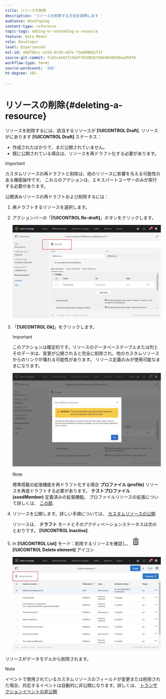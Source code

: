 ```yaml
---
title: リソースの削除
description: 'リソースを削除する方法を説明します '
audience: developing
content-type: reference
topic-tags: adding-or-extending-a-resource
feature: Data Model
role: Developer
level: Experienced
exl-id: 4ddfdbcc-a154-4c10-a97e-73ad888d1f1f
source-git-commit: fcb5c4a92f23bdffd1082b7b044b5859dead9d70
workflow-type: tm+mt
source-wordcount: '242'
ht-degree: 16%

---
```


# リソースの削除{#deleting-a-resource}

リソースを削除するには、該当するリソースが **[!UICONTROL Draft]**. リソースがにあります **[!UICONTROL Draft]** ステータス：

* 作成されたばかりで、まだ公開されていません。
* 既に公開されている場合は、リソースを再ドラフト化する必要があります。

>[!IMPORTANT]
>
>カスタムリソースの再ドラフトと削除は、他のリソースに影響を与える可能性のある機密操作です。 これらのアクションは、エキスパートユーザーのみが実行する必要があります。

公開済みリソースの再ドラフトおよび削除するには：

1. 再ドラフトするリソースを選択します。
1. アクションバーの「**[!UICONTROL Re-draft]**」ボタンをクリックします。

   ![](assets/schema_extension_uc26.png)

1. 「**[!UICONTROL Ok]**」をクリックします。

   >[!IMPORTANT]
   >
   >このアクションは確定的です。リソースのデータベーステーブルまたは列とそのデータは、変更が公開されると完全に削除され、他のカスタムリソースからのリンクが壊れる可能性があります。 リソース定義のみが使用可能なままになります。

   ![](assets/schema_extension_uc27.png)

   >[!NOTE]
   >
   >標準搭載の拡張機能を再ドラフト化する場合 **プロファイル (profile)** リソースを再度ドラフトする必要があります。 **テストプロファイル (seedMember)** 定義済みの拡張機能。 プロファイルリソースの拡張について詳しくは、 [この節](../../developing/using/extending-the-profile-resource-with-a-new-field.md).

1. リソースを公開します。詳しい手順については、 [カスタムリソースの公開](../../developing/using/updating-the-database-structure.md#publishing-a-custom-resource).

   リソースは、 **ドラフト** モードとそのアクティベーションステータスは次のとおりです。 **[!UICONTROL Inactive]**.

1. In **[!UICONTROL List]** モード：削除するリソースを確認し、 ![](assets/delete_darkgrey-24px.png) **[!UICONTROL Delete element]** アイコン

   ![](assets/schema_extension_uc28.png)

リソースがデータモデルから削除されます。

>[!NOTE]
>
>イベントで使用されているカスタムリソースのフィールドが変更または削除された場合、対応するイベントは自動的に非公開になります。詳しくは、 [トランザクションイベントの非公開](../../channels/using/publishing-transactional-event.md#unpublishing-an-event).
